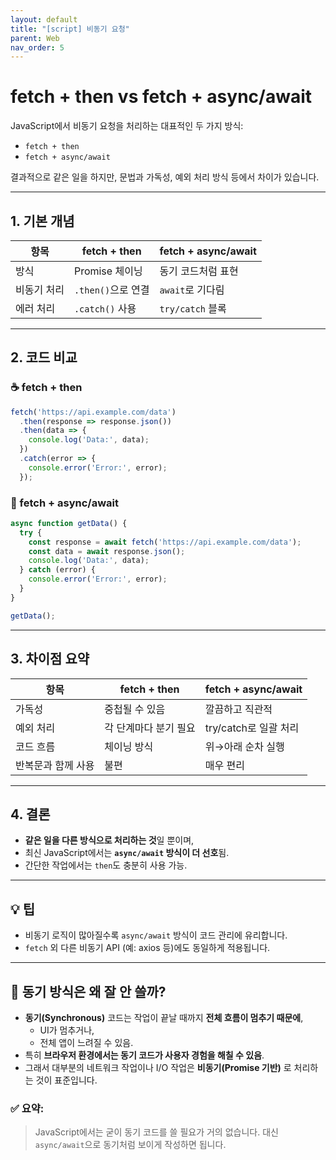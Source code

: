 ```yaml
---
layout: default
title: "[script] 비동기 요청"
parent: Web
nav_order: 5
---
```


# fetch + then vs fetch + async/await

JavaScript에서 비동기 요청을 처리하는 대표적인 두 가지 방식:
- `fetch + then`
- `fetch + async/await`

결과적으로 같은 일을 하지만, 문법과 가독성, 예외 처리 방식 등에서 차이가 있습니다.

---

## 1. 기본 개념

| 항목 | fetch + then | fetch + async/await |
|------|----------------|-----------------------|
| 방식 | Promise 체이닝 | 동기 코드처럼 표현 |
| 비동기 처리 | `.then()`으로 연결 | `await`로 기다림 |
| 에러 처리 | `.catch()` 사용 | `try/catch` 블록 |

---

## 2. 코드 비교

### ☕ fetch + then
```js
fetch('https://api.example.com/data')
  .then(response => response.json())
  .then(data => {
    console.log('Data:', data);
  })
  .catch(error => {
    console.error('Error:', error);
  });
```

### 🍱 fetch + async/await
```js
async function getData() {
  try {
    const response = await fetch('https://api.example.com/data');
    const data = await response.json();
    console.log('Data:', data);
  } catch (error) {
    console.error('Error:', error);
  }
}

getData();
```

---

## 3. 차이점 요약

| 항목 | fetch + then | fetch + async/await |
|------|--------------|---------------------|
| 가독성 | 중첩될 수 있음 | 깔끔하고 직관적 |
| 예외 처리 | 각 단계마다 분기 필요 | try/catch로 일괄 처리 |
| 코드 흐름 | 체이닝 방식 | 위→아래 순차 실행 |
| 반복문과 함께 사용 | 불편 | 매우 편리 |

---

## 4. 결론

- **같은 일을 다른 방식으로 처리하는 것**일 뿐이며,
- 최신 JavaScript에서는 **`async/await` 방식이 더 선호**됨.
- 간단한 작업에서는 `then`도 충분히 사용 가능.

---

## 💡 팁
- 비동기 로직이 많아질수록 `async/await` 방식이 코드 관리에 유리합니다.
- `fetch` 외 다른 비동기 API (예: axios 등)에도 동일하게 적용됩니다.

---

## 🚫 동기 방식은 왜 잘 안 쓸까?

- **동기(Synchronous)** 코드는 작업이 끝날 때까지 **전체 흐름이 멈추기 때문에**,
  - UI가 멈추거나,
  - 전체 앱이 느려질 수 있음.
- 특히 **브라우저 환경에서는 동기 코드가 사용자 경험을 해칠 수 있음**.
- 그래서 대부분의 네트워크 작업이나 I/O 작업은 **비동기(Promise 기반)** 로 처리하는 것이 표준입니다.

### ✅ 요약:
> JavaScript에서는 굳이 동기 코드를 쓸 필요가 거의 없습니다.
> 대신 `async/await`으로 동기처럼 보이게 작성하면 됩니다.

